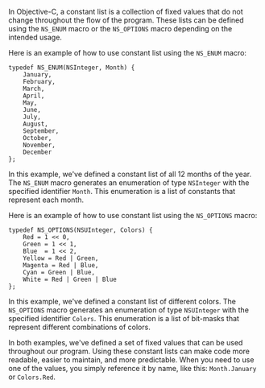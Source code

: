 In Objective-C, a constant list is a collection of fixed values that do not change throughout the flow of the program. These lists can be defined using the `NS_ENUM` macro or the `NS_OPTIONS` macro depending on the intended usage.

Here is an example of how to use constant list using the `NS_ENUM` macro:

```
typedef NS_ENUM(NSInteger, Month) {
    January,
    February,
    March,
    April,
    May,
    June,
    July,
    August,
    September,
    October,
    November,
    December
};
```

In this example, we've defined a constant list of all 12 months of the year. The `NS_ENUM` macro generates an enumeration of type `NSInteger` with the specified identifier `Month`. This enumeration is a list of constants that represent each month.

Here is an example of how to use constant list using the `NS_OPTIONS` macro:

```
typedef NS_OPTIONS(NSUInteger, Colors) {
    Red = 1 << 0,
    Green = 1 << 1,
    Blue  = 1 << 2,
    Yellow = Red | Green,
    Magenta = Red | Blue,
    Cyan = Green | Blue,
    White = Red | Green | Blue
};
```

In this example, we've defined a constant list of different colors. The `NS_OPTIONS` macro generates an enumeration of type `NSUInteger` with the specified identifier `Colors`. This enumeration is a list of bit-masks that represent different combinations of colors.

In both examples, we've defined a set of fixed values that can be used throughout our program. Using these constant lists can make code more readable, easier to maintain, and more predictable. When you need to use one of the values, you simply reference it by name, like this: `Month.January` or `Colors.Red`.